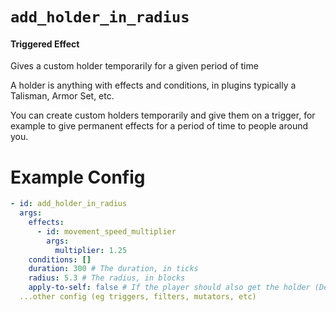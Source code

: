 # `add_holder_in_radius`
#### Triggered Effect

Gives a custom holder temporarily for a given period of time

A holder is anything with effects and conditions, in plugins typically a Talisman, Armor Set, etc.

You can create custom holders temporarily and give them on a trigger, for example to give permanent effects for a period of time to people around you.

# Example Config
```yaml
- id: add_holder_in_radius
  args:
    effects: 
      - id: movement_speed_multiplier
        args:
          multiplier: 1.25
    conditions: []
    duration: 300 # The duration, in ticks
    radius: 5.3 # The radius, in blocks
    apply-to-self: false # If the player should also get the holder (Defaults to false)
  ...other config (eg triggers, filters, mutators, etc)
```
